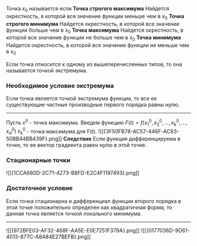 Точка  $x_0$ называется если
**Точка строгого максимума**
Найдется окрестность, в которой все значение функции меньше чем в $x_0$
**Точка строгого минимума**
Найдется окрестность, в которой все значение функции больше чем в $x_0$
**Точка максимума**
Найдется окрестность, в которой все значение функции не больше чем в $x_0$
**Точка минимума**
Найдется окрестность, в которой все значение функции не меньше чем в $x_0$

Если точка относится к одному из вышеперечисленных типов, то она называется точкой экстремума.


### Необходимое условие экстремума
Если точка является точкой экстремума функции, то все ее существующие частные производные первого порядка равны нулю.
***
Пусть $x^0$ - точка максимума.
Введем функцию $F(t) = f(x^0_1, x^0_2, ..., x^0_k, ..., x^0_d)$
$x^0_k$ - точка максимума для F(t).
![[{3F50FB78-AC57-446F-AC83-50BB44BB439F}.png]]
**Следствие**
Если функция дифференцируема в точке, то ее вектор градиента равен нулю в этой точке.
### Стационарные точки
![[{1CCA660D-2C71-4273-B8FD-E2C4F1197493}.png]]
### Достаточное условие
Если точка стационарна и дифференциал функции второго порядка в этой точке положительно определен как квадратичная форма, то данная точка является точкой локального минимума.
***
![[{972BFE03-AF32-468F-AA5E-E0E7251F379A}.png]]
![[{0177036D-9D61-4013-877C-A8A84E27BEFB}.png]]
